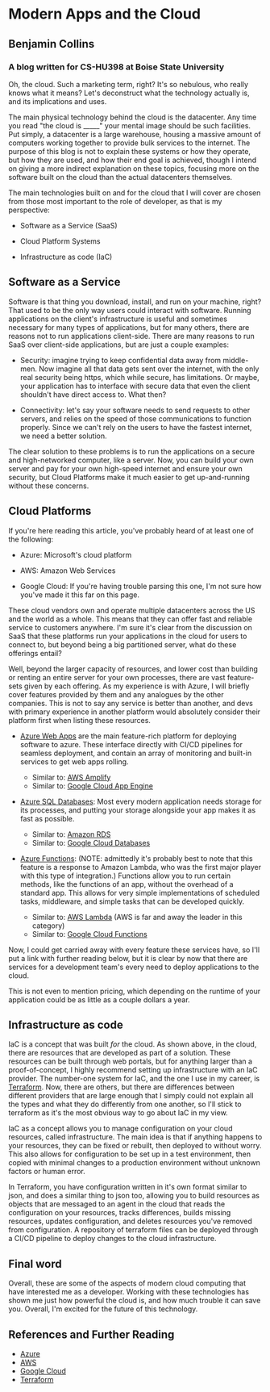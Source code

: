 # Modern Apps and the Cloud
## Benjamin Collins
### A blog written for CS-HU398 at Boise State University

Oh, the cloud. Such a marketing term, right? It's so nebulous, who really knows what it means? Let's deconstruct what the technology actually is, and its implications and uses.

The main physical technology behind the cloud is the datacenter. Any time you read "the cloud is _____" your mental image should be such facilities. Put simply, a datacenter is a large warehouse, housing a massive amount of computers working together to provide bulk services to the internet. The purpose of this blog is not to explain these systems or how they operate, but how they are used, and how their end goal is achieved, though I intend on giving a more indirect explanation on these topics, focusing more on the software built on the cloud than the actual datacenters themselves. 

The main technologies built on and for the cloud that I will cover are chosen from those most important to the role of developer, as that is my perspective:


 - Software as a Service (SaaS)

 - Cloud Platform Systems

 - Infrastructure as code (IaC)

## Software as a Service

Software is that thing you download, install, and run on your machine, right? That used to be the only way users could interact with software. Running applications on the client's infrastructure is useful and sometimes necessary for many types of applications, but for many others, there are reasons not to run applications client-side. There are many reasons to run SaaS over client-side applications, but are just a couple examples:

- Security: imagine trying to keep confidential data away from middle-men. Now imagine all that data gets sent over the internet, with the only real security being https, which while secure, has limitations. Or maybe, your application has to interface with secure data that even the client shouldn't have direct access to. What then?

- Connectivity: let's say your software needs to send requests to other servers, and relies on the speed of those communications to function properly. Since we can't rely on the users to have the fastest internet, we need a better solution.

The clear solution to these problems is to run the applications on a secure and high-networked computer, like a server. Now, you can build your own server and pay for your own high-speed internet and ensure your own security, but Cloud Platforms make it much easier to get up-and-running without these concerns.

## Cloud Platforms

If you're here reading this article, you've probably heard of at least one of the following:

- Azure: Microsoft's cloud platform

- AWS: Amazon Web Services

- Google Cloud: If you're having trouble parsing this one, I'm not sure how you've made it this far on this page.

These cloud vendors own and operate multiple datacenters across the US and the world as a whole. This means that they can offer fast and reliable service to customers anywhere. I'm sure it's clear from the discussion on SaaS that these platforms run your applications in the cloud for users to connect to, but beyond being a big partitioned server, what do these offerings entail?

Well, beyond the larger capacity of resources, and lower cost than building or renting an entire server for your own processes, there are vast feature-sets given by each offering. As my experience is with Azure, I will briefly cover features provided by them and any analogues by the other companies. This is not to say any service is better than another, and devs with primary experience in another platform would absolutely consider their platform first when listing these resources.

- [Azure Web Apps](https://azure.microsoft.com/en-us/services/app-service/web/) are the main feature-rich platform for deploying software to azure. These interface directly with CI/CD pipelines for seamless deployment, and contain an array of monitoring and built-in services to get web apps rolling.
	
	- Similar to: [AWS Amplify](https://aws.amazon.com/amplify/)
	- Similar to: [Google Cloud App Engine](https://cloud.google.com/appengine)

- [Azure SQL Databases](https://azure.microsoft.com/en-us/products/azure-sql/database/): Most every modern application needs storage for its processes, and putting your storage alongside your app makes it as fast as possible.
	- Similar to: [Amazon RDS](https://aws.amazon.com/rds/)
	- Similar to: [Google Cloud Databases](https://cloud.google.com/products/databases)

- [Azure Functions](https://docs.microsoft.com/en-us/azure/azure-functions/functions-overview): (NOTE: admittedly it's probably best to note that this feature is a response to Amazon Lambda, who was the first major player with this type of integration.) Functions allow you to run certain methods, like the functions of an app, without the overhead of a standard app. This allows for very simple implementations of scheduled tasks, middleware, and simple tasks that can be developed quickly.
	- Similar to: [AWS Lambda](https://aws.amazon.com/lambda/) (AWS is far and away the leader in this category)
	- Similar to: [Google Cloud Functions](https://cloud.google.com/functions)

Now, I could get carried away with every feature these services have, so I'll put a link with further reading below, but it is clear by now that there are services for a development team's every need to deploy applications to the cloud.

This is not even to mention pricing, which depending on the runtime of your application could be as little as a couple dollars a year.

## Infrastructure as code

IaC is a concept that was built *for* the cloud. As shown above, in the cloud, there are resources that are developed as part of a solution. These resources can be built through web portals, but for anything larger than a proof-of-concept, I highly recommend setting up infrastructure with an IaC provider. The number-one system for IaC, and the one I use in my career, is [Terraform](https://www.terraform.io/). Now, there are others, but there are differences between different providers that are large enough that I simply could not explain all the types and what they do differently from one another, so I'll stick to terraform as it's the most obvious way to go about IaC in my view.

IaC as a concept allows you to manage configuration on your cloud resources, called infrastructure. The main idea is that if anything happens to your resources, they can be fixed or rebuilt, then deployed to without worry. This also allows for configuration to be set up in a test environment, then copied with minimal changes to a production environment without unknown factors or human error.

In Terraform, you have configuration written in it's own format similar to json, and does a similar thing to json too, allowing you to build resources as objects that are messaged to an agent in the cloud that reads the configuration on your resources, tracks differences, builds missing resources, updates configuration, and deletes resources you've removed from configuration. A repository of terraform files can be deployed through a CI/CD pipeline to deploy changes to the cloud infrastructure.

## Final word

Overall, these are some of the aspects of modern cloud computing that have interested me as a developer. Working with these technologies has shown me just how powerful the cloud is, and how much trouble it can save you. Overall, I'm excited for the future of this technology.

## References and Further Reading

- [Azure](https://azure.microsoft.com/en-us/)
- [AWS](https://aws.amazon.com/)
- [Google Cloud](https://cloud.google.com/)
- [Terraform](https://www.terraform.io/)
